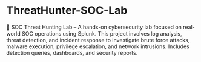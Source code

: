 # ThreatHunter-SOC-Lab
🚨 SOC Threat Hunting Lab – A hands-on cybersecurity lab focused on real-world SOC operations using Splunk. This project involves log analysis, threat detection, and incident response to investigate brute force attacks, malware execution, privilege escalation, and network intrusions. Includes detection queries, dashboards, and security reports.
